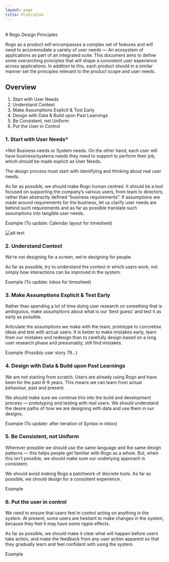 ```yaml
---
layout: page
title: Principles
---
```



<br />
# Rogo Design Principles

Rogo as a product will encompasses a complex set of features and will need to accommodate a variety of user needs — An ecosystem of applications as part of an integrated suite. This document aims to define some overarching principles that will shape a consistent user experience across applications. In addition to this, each product should in a similar manner set the principles relevant to the product scope and user needs.

## Overview

1. Start with User Needs
2. Understand Context
3. Make Assumptions Explicit & Test Early
4. Design with Data & Build upon Past Learnings
5. Be Consistent, not Uniform
6. Put the User in Control

### 1. Start with User Needs*

*Not Business needs or System needs. On the other hand, each user will have business/systems needs they need to support to perform their job, which should be made explicit as User Needs. 

The design process must start with identifying and thinking about real user needs.

As far as possible, we should make Rogo human centred. It should be a tool focused on supporting the company’s various users, from team to directors, rather than abstractly defined “business requirements”. If assumptions are made around requirements for the business, let us clarify user needs are behind such requirements and as far as possible translate such assumptions into tangible user needs. 

Example (To update: Calendar layout for timesheet)

![alt text](/uxp/principles/img/image00.jpg "Example image")

### 2. Understand Context 

We’re not designing for a screen, we’re designing for people.

As far as possible, try to understand the context in which users work, not simply how interactions can be improved in the system. 

Example (To update: Inbox for timesheet)

### 3. Make Assumptions Explicit & Test Early

Rather than spending a lot of time doing user research on something that is ambiguous, make assumptions about what is our ‘best guess’ and test it as early as possible. 

Articulate the assumptions we make with the team, prototype to concretise ideas and test with actual users. It is better to make mistakes early, learn from our mistakes and redesign than to carefully design based on a long user research phase and presumably, still find mistakes. 

Example (Possibly user story 79…)

### 4. Design with Data & Build upon Past Learnings

We are not starting from scratch. Users are already using Rogo and have been for the past 8-9 years. This means we can learn from actual behaviour, past and present. 

We should make sure we continue this into the build and development process — prototyping and testing with real users. We should understand the desire paths of how we are designing with data and use them in our designs.

Example (To update: after iteration of Syntax in inbox)

### 5. Be Consistent, not Uniform

Wherever possible we should use the same language and the same design patterns — this helps people get familiar with Rogo as a whole. But, when this isn’t possible, we should make sure our underlying approach is consistent.

We should avoid making Rogo a patchwork of discrete tools. As far as possible, we should design for a consistent experience. 

Example


### 6. Put the user in control

We need to ensure that users feel in control acting on anything in the system. At present, some users are hesitant to make changes in the system, because they feel it may have some ripple effects.  

As far as possible, we should make it clear what will happen before users take action, and make the feedback from any user action apparent so that they gradually learn and feel confident with using the system. 

Example
		  	
